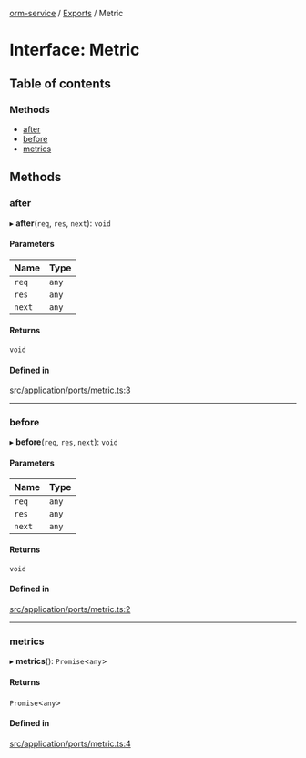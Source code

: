 [orm-service](../README.md) / [Exports](../modules.md) / Metric

# Interface: Metric

## Table of contents

### Methods

- [after](Metric.md#after)
- [before](Metric.md#before)
- [metrics](Metric.md#metrics)

## Methods

### after

▸ **after**(`req`, `res`, `next`): `void`

#### Parameters

| Name | Type |
| :------ | :------ |
| `req` | `any` |
| `res` | `any` |
| `next` | `any` |

#### Returns

`void`

#### Defined in

[src/application/ports/metric.ts:3](https://github.com/FlavioLionelRita/lambdaorm-svc/blob/3fd0a8b/src/application/ports/metric.ts#L3)

___

### before

▸ **before**(`req`, `res`, `next`): `void`

#### Parameters

| Name | Type |
| :------ | :------ |
| `req` | `any` |
| `res` | `any` |
| `next` | `any` |

#### Returns

`void`

#### Defined in

[src/application/ports/metric.ts:2](https://github.com/FlavioLionelRita/lambdaorm-svc/blob/3fd0a8b/src/application/ports/metric.ts#L2)

___

### metrics

▸ **metrics**(): `Promise`<`any`\>

#### Returns

`Promise`<`any`\>

#### Defined in

[src/application/ports/metric.ts:4](https://github.com/FlavioLionelRita/lambdaorm-svc/blob/3fd0a8b/src/application/ports/metric.ts#L4)
